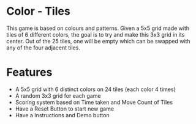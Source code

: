 # Color - Tiles

This game is based on colours and patterns. Given a 5x5 grid made with tiles of 6 different colors, the goal is to try and make this 3x3 grid in its center. Out of the 25 tiles, one will be empty which can be swapped with any of the four adjacent tiles.

# Features
* A 5x5 grid with 6 distinct colors on 24 tiles (each color 4 times)
* A random 3x3 grid for each game
* Scoring system based on Time taken and Move Count of Tiles
* Have a Reset Button to start new game
* Have a Instructions and Demo button